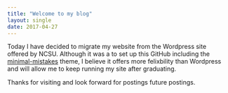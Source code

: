 ```yaml
---
title: "Welcome to my blog"
layout: single
date: 2017-04-27
---
```


Today I have decided to migrate my website from the Wordpress site offered by NCSU. Although it was a to set up this GitHub including the [minimal-mistakes](github.com/mmistakes/minimal-mistakes) theme, I believe it offers more felixbility than Wordpress and will allow me to keep running my site after graduating. 

Thanks for visiting and look forward for postings future postings. 
